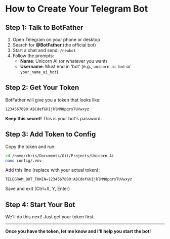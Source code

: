# How to Create Your Telegram Bot

## Step 1: Talk to BotFather

1. Open Telegram on your phone or desktop
2. Search for **@BotFather** (the official bot)
3. Start a chat and send: `/newbot`
4. Follow the prompts:
   - **Name**: Unicorn AI (or whatever you want)
   - **Username**: Must end in 'bot' (e.g., `unicorn_ai_bot` or `your_name_ai_bot`)

## Step 2: Get Your Token

BotFather will give you a token that looks like:
```
1234567890:ABCdefGHIjklMNOpqrsTUVwxyz
```

**Keep this secret!** This is your bot's password.

## Step 3: Add Token to Config

Copy the token and run:

```bash
cd /home/chris/Documents/Git/Projects/Unicorn_Ai
nano config/.env
```

Add this line (replace with your actual token):
```
TELEGRAM_BOT_TOKEN=1234567890:ABCdefGHIjklMNOpqrsTUVwxyz
```

Save and exit (Ctrl+X, Y, Enter)

## Step 4: Start Your Bot

We'll do this next! Just get your token first.

---

**Once you have the token, let me know and I'll help you start the bot!**
